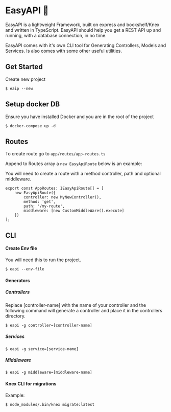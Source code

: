 # EasyAPI 🎩

EasyAPI is a lightweight Framework, built on express and bookshelf/Knex and written in TypeScript. EasyAPI should help you get a REST API up and running, with a database connection, in no time.

EasyAPI comes with it's own CLI tool for Generating Controllers, Models and Services. Is also comes with some other useful utilities.
## Get Started

Create new project

```
$ eaip --new
```

## Setup docker DB

Ensure you have installed Docker and you are in the root of the project

```
$ docker-compose up -d
```


## Routes

To create route go to `app/routes/app-routes.ts`

Append to Routes array a `new EasyApiRoute` below is an example:

You will need to create a route with a method controller, path and optional middleware.

```
export const AppRoutes: IEasyApiRoute[] = [
    new EasyApiRoute({
        controller: new MyNewController(),
        method: 'get',
        path: '/my-route',
        middleware: [new CustomMiddleWare().execute]
    })
];
```

## CLI

#### Create Env file
You will need this to run the project.

```
$ eapi --env-file
```

#### Generators

##### Controllers

Replace [controller-name] with the name of your controller and the following command will generate a controller and place it in the controllers directory.

``` 
$ eapi -g controller=[controller-name] 
```

##### Services

``` 
$ eapi -g service=[service-name] 
```

##### Middleware

``` 
$ eapi -g middleware=[middleware-name] 
```

#### Knex CLI for migrations 
Example:
```
$ node_modules/.bin/knex migrate:latest
```